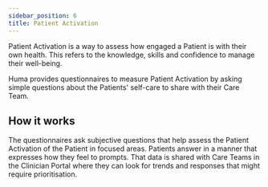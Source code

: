 ```yaml
---
sidebar_position: 6
title: Patient Activation
---
```


Patient Activation is a way to assess how engaged a Patient is with their own health. This refers to the knowledge, skills and confidence to manage their well-being. 

Huma provides questionnaires to measure Patient Activation by asking simple questions about the Patients' self-care to share with their Care Team.

## How it works

The questionnaires ask subjective questions that help assess the Patient Activation of the Patient in focused areas. Patients answer in a manner that expresses how they feel to prompts. That data is shared with Care Teams in the Clinician Portal where they can look for trends and responses that might require prioritisation.


